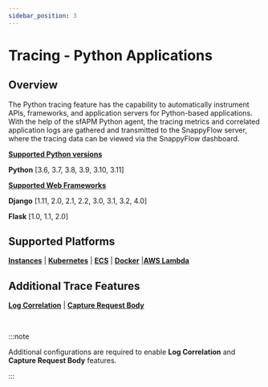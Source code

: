 ```yaml
---
sidebar_position: 3 
---
```

# Tracing - Python Applications

## Overview

The Python tracing feature has the capability to automatically instrument APIs, frameworks, and application servers for Python-based applications. With the help of the sfAPM Python agent, the tracing metrics and correlated application logs are gathered and transmitted to the SnappyFlow server, where the tracing data can be viewed via the SnappyFlow dashboard.

<div class="blue_textbox">
	<b><u>Supported Python versions</u></b> 
	<p>
		<b>Python</b> [3.6, 3.7, 3.8, 3.9, 3.10, 3.11] </p>
	<b><u>Supported Web Frameworks</u></b>
	<p>
		<b>Django</b> [1.11, 2.0, 2.1, 2.2, 3.0, 3.1, 3.2, 4.0]
	</p>
    <p>
       <b>Flask</b>  [1.0, 1.1, 2.0]  
    </p>
</div>


## Supported Platforms

**[Instances](/docs/Tracing/python/python_on_instance)** | **[Kubernetes](/docs/Tracing/python/python_in_kubernetes)** | **[ECS](/docs/Tracing/python/python_in_ECS)** | **[Docker](/docs/Tracing/python/python_in_docker)** |**[AWS Lambda](/docs/Tracing/python/aws_lamda)**



## Additional Trace Features 

**[Log Correlation](/docs/Tracing/python/log_correlation)** | **[Capture Request Body](/docs/Tracing/python/capture_request_body_from_trace)**

<br/>

:::note

Additional configurations are required to enable **Log Correlation** and **Capture Request Body** features. 

:::





